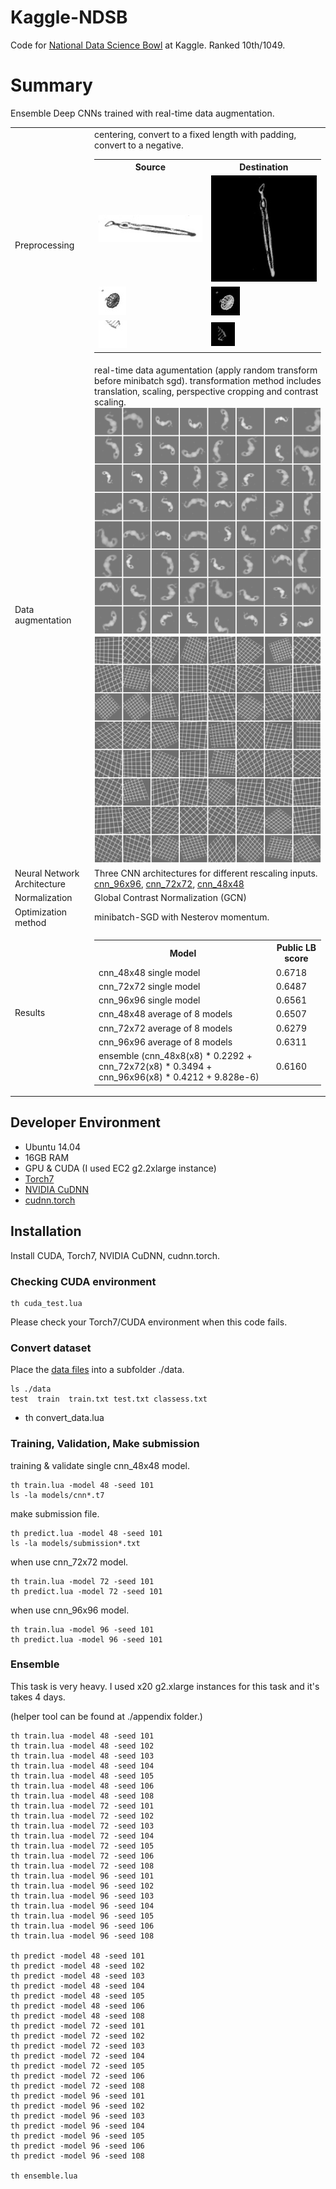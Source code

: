 # Kaggle-NDSB

Code for [National Data Science Bowl](https://www.kaggle.com/c/datasciencebowl) at Kaggle. Ranked 10th/1049.

# Summary

Ensemble Deep CNNs trained with real-time data augmentation.

<table>
  <tr>
    <td>
      Preprocessing
    </td>
    <td>
      centering, convert to a fixed length with padding, convert to a negative.
      <table>
        <tr>
	  <th>Source</th>
	  <th>Destination</th>
	</tr>
	<tr>
	  <td><img src="https://raw.githubusercontent.com/nagadomi/kaggle-ndsb/master/figure/preprocess_before_1.png"></td>
	  <td><img src="https://raw.githubusercontent.com/nagadomi/kaggle-ndsb/master/figure/preprocess_after_1.png"></td>
	</tr>
	<tr>
	  <td><img src="https://raw.githubusercontent.com/nagadomi/kaggle-ndsb/master/figure/preprocess_before_4.png"></td>
	  <td><img src="https://raw.githubusercontent.com/nagadomi/kaggle-ndsb/master/figure/preprocess_after_4.png"></td>
	</tr>
	<tr>
	  <td><img src="https://raw.githubusercontent.com/nagadomi/kaggle-ndsb/master/figure/preprocess_before_5.png"></td>
	  <td><img src="https://raw.githubusercontent.com/nagadomi/kaggle-ndsb/master/figure/preprocess_after_5.png"></td>
	</tr>
      </table>
    </td>
  </tr>
  <tr>
    <td>
      Data augmentation
    </td>
    <td>
      real-time data agumentation (apply random transform before minibatch sgd).
      transformation method includes translation, scaling, perspective cropping and contrast scaling.<br/>
      <img src="https://raw.githubusercontent.com/nagadomi/kaggle-ndsb/master/figure/random_transform.png">
      <img src="https://raw.githubusercontent.com/nagadomi/kaggle-ndsb/master/figure/random_transform_grid.png">
    </td>
  </tr>
  <tr>
    <td>
     Neural Network Architecture
    </td>
    <td>
      Three CNN architectures for different rescaling inputs. 
      <a href="https://github.com/nagadomi/kaggle-ndsb/blob/master/cnn_96x96.lua">cnn_96x96</a>,
      <a href="https://github.com/nagadomi/kaggle-ndsb/blob/master/cnn_72x72.lua">cnn_72x72</a>,
      <a href="https://github.com/nagadomi/kaggle-ndsb/blob/master/cnn_48x48.lua">cnn_48x48</a>
    </td>
  </tr>
  <tr>
    <td>
      Normalization
    </td>
    <td>
     Global Contrast Normalization (GCN)
    </td>
  </tr>
  <tr>
    <td>
      Optimization method
    </td>
    <td>
     minibatch-SGD with Nesterov momentum.
    </td>
  </tr>
  <tr>
    <td>
      Results
    </td>
    <td>
      <table>
        <tr>
	  <th>Model</th>
	  <th>Public LB score</th>
	</tr>
	<tr>
	  <td> cnn_48x48 single model</td>
	  <td> 0.6718 </td>
	</tr>
	<tr>
	  <td> cnn_72x72 single model</td>
	  <td> 0.6487 </td>
	</tr>
	<tr>
	  <td> cnn_96x96 single model</td>
	  <td> 0.6561 </td>
	</tr>
	<tr>
	  <td> cnn_48x48 average of 8 models</td>
	  <td> 0.6507 </td>
	</tr>
	<tr>
	  <td> cnn_72x72 average of 8 models</td>
	  <td> 0.6279 </td>
	</tr>
	<tr>
	  <td> cnn_96x96 average of 8 models</td>
	  <td> 0.6311 </td>
	</tr>
	<tr>
	  <td> ensemble (cnn_48x8(x8) * 0.2292 + cnn_72x72(x8) * 0.3494 + cnn_96x96(x8) * 0.4212 + 9.828e-6)</td>
	  <td> 0.6160 </td>
	</tr>
      </table>
    </td>
  </tr>
</table>

## Developer Environment

- Ubuntu 14.04
- 16GB RAM 
- GPU & CUDA (I used EC2 g2.2xlarge instance)
- [Torch7](http://torch.ch/)
- [NVIDIA CuDNN](https://developer.nvidia.com/cuDNN)
- [cudnn.torch](https://github.com/soumith/cudnn.torch)

## Installation

Install CUDA, Torch7, NVIDIA CuDNN, cudnn.torch.

### Checking CUDA environment

    th cuda_test.lua

Please check your Torch7/CUDA environment when this code fails.

### Convert dataset

Place the [data files](https://www.kaggle.com/c/datasciencebowl/data) into a subfolder ./data.

    ls ./data
    test  train  train.txt test.txt classess.txt
-
    th convert_data.lua

### Training, Validation, Make submission

training & validate single cnn_48x48 model.

    th train.lua -model 48 -seed 101
    ls -la models/cnn*.t7

make submission file.

    th predict.lua -model 48 -seed 101
    ls -la models/submission*.txt

when use cnn_72x72 model.

    th train.lua -model 72 -seed 101
    th predict.lua -model 72 -seed 101
    
when use cnn_96x96 model.

    th train.lua -model 96 -seed 101
    th predict.lua -model 96 -seed 101

### Ensemble

This task is very heavy. I used x20 g2.xlarge instances for this task and it's takes 4 days.

(helper tool can be found at ./appendix folder.)

    th train.lua -model 48 -seed 101
    th train.lua -model 48 -seed 102
    th train.lua -model 48 -seed 103
    th train.lua -model 48 -seed 104
    th train.lua -model 48 -seed 105
    th train.lua -model 48 -seed 106
    th train.lua -model 48 -seed 108
    th train.lua -model 72 -seed 101
    th train.lua -model 72 -seed 102
    th train.lua -model 72 -seed 103
    th train.lua -model 72 -seed 104
    th train.lua -model 72 -seed 105
    th train.lua -model 72 -seed 106
    th train.lua -model 72 -seed 108
    th train.lua -model 96 -seed 101
    th train.lua -model 96 -seed 102
    th train.lua -model 96 -seed 103
    th train.lua -model 96 -seed 104
    th train.lua -model 96 -seed 105
    th train.lua -model 96 -seed 106
    th train.lua -model 96 -seed 108
    
    th predict -model 48 -seed 101
    th predict -model 48 -seed 102
    th predict -model 48 -seed 103
    th predict -model 48 -seed 104
    th predict -model 48 -seed 105
    th predict -model 48 -seed 106
    th predict -model 48 -seed 108
    th predict -model 72 -seed 101
    th predict -model 72 -seed 102
    th predict -model 72 -seed 103
    th predict -model 72 -seed 104
    th predict -model 72 -seed 105
    th predict -model 72 -seed 106
    th predict -model 72 -seed 108
    th predict -model 96 -seed 101
    th predict -model 96 -seed 102
    th predict -model 96 -seed 103
    th predict -model 96 -seed 104
    th predict -model 96 -seed 105
    th predict -model 96 -seed 106
    th predict -model 96 -seed 108

    th ensemble.lua
